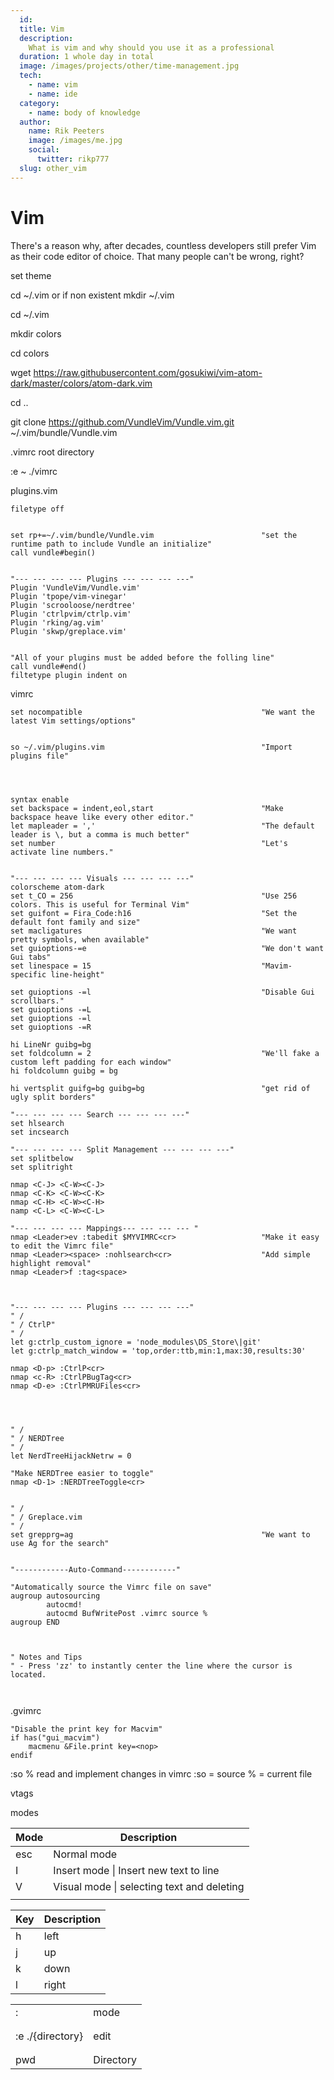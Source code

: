```yaml
---
  id:
  title: Vim 
  description:
    What is vim and why should you use it as a professional 
  duration: 1 whole day in total
  image: /images/projects/other/time-management.jpg
  tech:
    - name: vim
    - name: ide 
  category:
    - name: body of knowledge
  author:
    name: Rik Peeters
    image: /images/me.jpg
    social:
      twitter: rikp777
  slug: other_vim
---
```


# Vim 

There's a reason why, after decades, countless developers still prefer Vim as their code editor of choice. That many people can't be wrong, right? 



set theme 

cd ~/.vim 		or if non existent 	mkdir ~/.vim

cd ~/.vim

mkdir colors

cd colors 

wget https://raw.githubusercontent.com/gosukiwi/vim-atom-dark/master/colors/atom-dark.vim

cd ..

git clone https://github.com/VundleVim/Vundle.vim.git ~/.vim/bundle/Vundle.vim



.vimrc root directory 

:e ~ ./vimrc



plugins.vim

```
filetype off				


set rp+=~/.vim/bundle/Vundle.vim 						"set the runtime path to include Vundle an initialize"
call vundle#begin()


"--- --- --- --- Plugins --- --- --- ---"
Plugin 'VundleVim/Vundle.vim'
Plugin 'tpope/vim-vinegar'
Plugin 'scrooloose/nerdtree'
Plugin 'ctrlpvim/ctrlp.vim'
Plugin 'rking/ag.vim'
Plugin 'skwp/greplace.vim'


"All of your plugins must be added before the folling line"
call vundle#end()
filtetype plugin indent on 
```

vimrc

``` 
set nocompatible 										"We want the latest Vim settings/options"


so ~/.vim/plugins.vim									"Import plugins file"




syntax enable 
set backspace = indent,eol,start						"Make backspace heave like every other editor."
let mapleader = ','										"The default leader is \, but a comma is much better"
set number 												"Let's activate line numbers."


"--- --- --- --- Visuals --- --- --- ---"
colorscheme atom-dark
set t_CO = 256											"Use 256 colors. This is useful for Terminal Vim"
set guifont = Fira_Code:h16 							"Set the default font family and size"
set macligatures										"We want pretty symbols, when available"
set guioptions-=e										"We don't want Gui tabs"
set linespace = 15 										"Mavim-specific line-height"

set guioptions -=l										"Disable Gui scrollbars."
set guioptions -=L
set guioptions -=l
set guioptions -=R

hi LineNr guibg=bg
set foldcolumn = 2										"We'll fake a custom left padding for each window"
hi foldcolumn guibg = bg

hi vertsplit guifg=bg guibg=bg							"get rid of ugly split borders"

"--- --- --- --- Search --- --- --- ---"
set hlsearch
set incsearch 

"--- --- --- --- Split Management --- --- --- ---"
set splitbelow
set splitright

nmap <C-J> <C-W><C-J>
nmap <C-K> <C-W><C-K>
nmap <C-H> <C-W><C-H>
namp <C-L> <C-W><C-L>

"--- --- --- --- Mappings--- --- --- --- "
nmap <Leader>ev :tabedit $MYVIMRC<cr>					"Make it easy to edit the Vimrc file"
nmap <Leader><space> :nohlsearch<cr>					"Add simple highlight removal"
nmap <Leader>f :tag<space>



"--- --- --- --- Plugins --- --- --- ---"
" /
" / CtrlP"
" /
let g:ctrlp_custom_ignore = 'node_modules\DS_Store\|git'
let g:ctrlp_match_window = 'top,order:ttb,min:1,max:30,results:30'

nmap <D-p> :CtrlP<cr>
nmap <c-R> :CtrlPBugTag<cr>
nmap <D-e> :CtrlPMRUFiles<cr>




" /
" / NERDTree
" /
let NerdTreeHijackNetrw = 0

"Make NERDTree easier to toggle"
nmap <D-1> :NERDTreeToggle<cr>


" /
" / Greplace.vim
" /
set grepprg=ag 											"We want to use Ag for the search"


"------------Auto-Command------------"

"Automatically source the Vimrc file on save"
augroup autosourcing 
		autocmd! 
		autocmd BufWritePost .vimrc source %
augroup END



" Notes and Tips
" - Press 'zz' to instantly center the line where the cursor is located.



```

.gvimrc

``` 
"Disable the print key for Macvim"
if has("gui_macvim")
	macmenu &File.print key=<nop>
endif
```







:so %		read and implement changes in vimrc   		:so = source 	 % = current file 





vtags 







modes 

| Mode | Description                                |
| ---- | ------------------------------------------ |
| esc  | Normal mode                                |
| I    | Insert mode \| Insert new text to line     |
| V    | Visual mode \| selecting text and deleting |
|      |                                            |

| Key  | Description |
| ---- | ----------- |
| h    | left        |
| j    | up          |
| k    | down        |
| l    | right       |



|                  |           |
| ---------------- | --------- |
| :                | mode      |
|                  |           |
|                  |           |
| :e ./{directory} | edit      |
|                  |           |
|                  |           |
| pwd              | Directory |


